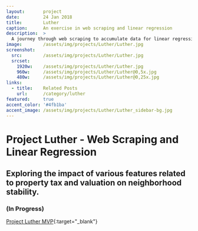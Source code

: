 ```yaml
---
layout:       project
date:         24 Jan 2018
title:        Luther
caption:      An exercise in web scraping and linear regression
description:  >
  A journey through web scraping to accumulate data for linear regression.
image:        /assets/img/projects/Luther/Luther.jpg
screenshot:
  src:        /assets/img/projects/Luther/Luther.jpg
  srcset:
    1920w:    /assets/img/projects/Luther/Luther.jpg
    960w:     /assets/img/projects/Luther/Luther@0,5x.jpg
    480w:     /assets/img/projects/Luther/Luther@0,25x.jpg
links:
  - title:    Related Posts
    url:      /category/luther
featured:     true
accent_color: '#4fb1ba'
accent_image: /assets/img/projects/Luther/Luther_sidebar-bg.jpg
---
```


# Project Luther - Web Scraping and Linear Regression
## Exploring the impact of various features related to property tax and valuation on neighborhood stability.
### (In Progress)

[Project Luther MVP](/slides/luther_mvp/){:target="_blank"} 
  
